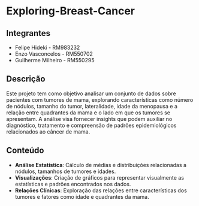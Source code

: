 # Exploring-Breast-Cancer

## Integrantes

- Felipe Hideki - RM983232
- Enzo Vasconcelos - RM550702
- Guilherme Milheiro - RM550295

## Descrição

Este projeto tem como objetivo analisar um conjunto de dados sobre pacientes com tumores de mama, explorando características como número de nódulos, tamanho do tumor, lateralidade, idade da menopausa e a relação entre quadrantes da mama e o lado em que os tumores se apresentam. A análise visa fornecer insights que podem auxiliar no diagnóstico, tratamento e compreensão de padrões epidemiológicos relacionados ao câncer de mama.

## Conteúdo

- **Análise Estatística**: Cálculo de médias e distribuições relacionadas a nódulos, tamanhos de tumores e idades.
- **Visualizações**: Criação de gráficos para representar visualmente as estatísticas e padrões encontrados nos dados.
- **Relações Clínicas**: Exploração das relações entre características dos tumores e fatores como idade e quadrantes da mama.
